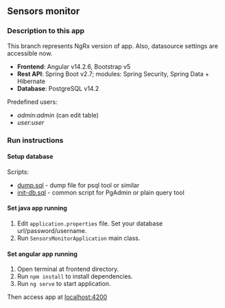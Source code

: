 ## Sensors monitor  
### Description to this app  

This branch represents NgRx version of app. Also, datasource settings are accessible now.

- **Frontend**: Angular v14.2.6, Bootstrap v5  
- **Rest API**: Spring Boot v2.7; modules: Spring Security, Spring Data + Hibernate  
- **Database**: PostgreSQL v14.2  

Predefined users:
- _admin:admin_ (can edit table)
- _user:user_

### Run instructions  

#### Setup database  

Scripts:  

- [dump.sql](docs/files/dump.sql) - dump file for psql tool or similar
- [init-db.sql](docs/files/init-db.sql) - common script for PgAdmin or plain query tool

#### Set java app running  

1) Edit `application.properties` file. Set your database url/password/username.  
2) Run `SensorsMonitorApplication` main class.  

#### Set angular app running  

1) Open terminal at frontend directory.  
2) Run `npm install` to install dependencies.  
3) Run `ng serve` to start application.  

Then access app at [localhost:4200](http://localhost:4200)





